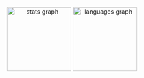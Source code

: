 <div align="center">
  <img src="https://github-readme-stats.vercel.app/api?username=cyla00&hide_title=true&hide_rank=false&show_icons=false&include_all_commits=true&count_private=true&disable_animations=false&theme=prussian&locale=en&hide_border=true&order=1" height="150" alt="stats graph"  />
  <img src="https://github-readme-stats.vercel.app/api/top-langs?username=cyla00&locale=en&hide_title=true&layout=compact&card_width=320&langs_count=5&theme=prussian&hide_border=true&order=2" height="150" alt="languages graph"  />
</div>
